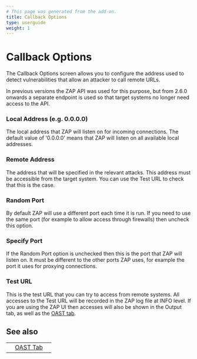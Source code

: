 ```yaml
---
# This page was generated from the add-on.
title: Callback Options
type: userguide
weight: 1
---
```


# Callback Options


The Callback Options screen allows you to configure the address used to detect vulnerabilities that allow an
attacker to call remote URLs.  

In previous versions the ZAP API was used for this purpose, but from 2.6.0 onwards a separate endpoint is used so
that target systems no longer need access to the API.

### Local Address (e.g. 0.0.0.0)

The local address that ZAP will listen on for incoming connections. The default value of '0.0.0.0' means that ZAP will listen on all available local addresses.

### Remote Address

The address that will be specified in the relevant attacks. This address must be accessible from the target system. You can use the Test URL to check that this is the case.

### Random Port

By default ZAP will use a different port each time it is run. If you need to use the same port (for example to allow access through firewalls) then uncheck this option.

### Specify Port

If the Random Port option is unchecked then this is the port that ZAP will listen on. It must be different to the other ports ZAP uses, for example the port it uses for proxying connections.

### Test URL

This is the test URL that you can try to access from remote systems. All accesses to the Test URL will be recorded in the ZAP log file at INFO level. If you are using the ZAP UI then accesses will also be shown in the Output tab, as well as the [OAST tab](/docs/desktop/addons/oast-support/tab/).

## See also

|   |                                                    |   |
|---|----------------------------------------------------|---|
|   | [OAST Tab](/docs/desktop/addons/oast-support/tab/) |   |
